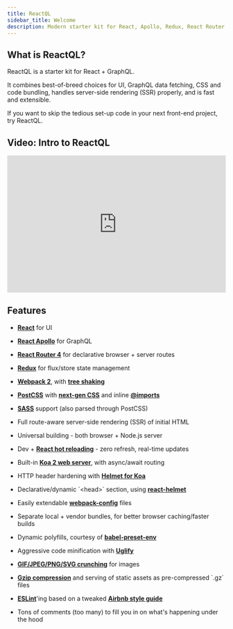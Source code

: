 ```yaml
---
title: ReactQL
sidebar_title: Welcome
description: Modern starter kit for React, Apollo, Redux, React Router 4, Webpack 2
---
```


<h2 id="what">What is ReactQL?</h2>

ReactQL is a starter kit for React + GraphQL.

It combines best-of-breed choices for UI, GraphQL data fetching, CSS and code bundling, handles server-side rendering (SSR) properly, and is fast and extensible.

If you want to skip the tedious set-up code in your next front-end project, try ReactQL.

<h2 id="video">Video: Intro to ReactQL</h2>

<iframe width="560" height="315" src="https://www.youtube.com/embed/hFm4PBQghgA" frameborder="0" allowfullscreen style="max-width: 100%"></iframe>

<h2 id="stack">Features</h2>

* [**React**](https://facebook.github.io/react/) for UI

* [**React Apollo**](http://dev.apollodata.com/react/) for GraphQL

* [**React Router 4**](https://github.com/ReactTraining/react-router/tree/v4) for declarative browser + server routes

* [**Redux**](http://redux.js.org/) for flux/store state management

* [**Webpack 2**](https://webpack.js.org/), with [**tree shaking**](https://webpack.js.org/guides/tree-shaking/)

* [**PostCSS**](http://postcss.org/) with [**next-gen CSS**](http://cssnext.io/) and inline [**@imports**](https://github.com/postcss/postcss-import)

* [**SASS**](http://sass-lang.com) support \(also parsed through PostCSS\)

* Full route-aware server-side rendering \(SSR\) of initial HTML

* Universal building - both browser + Node.js server

* Dev + [**React hot reloading**](http://gaearon.github.io/react-hot-loader) - zero refresh, real-time updates

* Built-in [**Koa 2 web server**](http://koajs.com/), with async/await routing

* HTTP header hardening with [**Helmet for Koa**](https://github.com/venables/koa-helmet)

* Declarative/dynamic \`&lt;head&gt;\` section, using [**react-helmet**](https://github.com/nfl/react-helmet)

* Easily extendable [**webpack-config**](https://fitbit.github.io/webpack-config) files

* Separate local + vendor bundles, for better browser caching/faster builds

* Dynamic polyfills, courtesy of [**babel-preset-env**](https://github.com/babel/babel-preset-env)

* Aggressive code minification with [**Uglify**](https://webpack.github.io/docs/list-of-plugins.html#uglifyjsplugin)

* [**GIF/JPEG/PNG/SVG crunching**](https://github.com/tcoopman/image-webpack-loader) for images

* [**Gzip compression**](https://webpack.js.org/plugins/compression-webpack-plugin/) and serving of static assets as pre-compressed \`.gz\` files

* [**ESLint**](http://eslint.org)'ing based on a tweaked [**Airbnb style guide**](https://github.com/airbnb/javascript)

* Tons of comments \(too many\) to fill you in on what's happening under the hood
